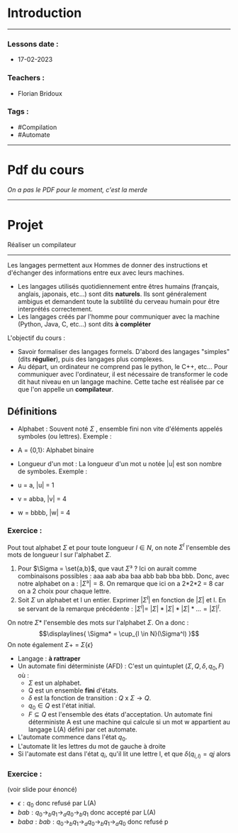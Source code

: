 # Introduction
---
### Lessons date :
- 17-02-2023

### Teachers :
- Florian Bridoux

### Tags :
- #Compilation 
- #Automate

---

# Pdf du cours
 *On a pas le PDF pour le moment, c'est la merde*

---

# Projet

Réaliser un compilateur

---

Les langages permettent aux Hommes de donner des instructions et d'échanger des informations entre eux avec leurs machines.
- Les langages utilisés quotidiennement entre êtres humains (français, anglais, japonais, etc...) sont dits **naturels**. Ils sont généralement ambigus et demandent toute la subtilité du cerveau humain pour être interprétés correctement.
- Les langages créés par l'homme pour communiquer avec la machine (Python, Java, C, etc...) sont dits **à compléter**

L'objectif du cours :
- Savoir formaliser des langages formels. D'abord des langages "simples" (dits **régulier**), puis des langages plus complexes.
- Au départ, un ordinateur ne comprend pas le python, le C++, etc... Pour communiquer avec l'ordinateur, il est nécessaire de transformer le code dit haut niveau en un langage machine. Cette tache est réalisée par ce que l'on appelle un **compilateur**.

## Définitions

- Alphabet : Souvent noté $\Sigma$ , ensemble fini non vite d'éléments appelés symboles (ou lettres).
Exemple :
- A = {0,1}: Alphabet binaire

- Longueur d'un mot : La longueur d'un mot u notée |u| est son nombre de symboles.
Exemple :
- u = a, |u| = 1
- v = abba, |v| = 4
- w = bbbb, |w| = 4

### Exercice :
Pout tout alphabet $\Sigma$ et pour toute longueur $l \in N$, on note $\Sigma^l$ l'ensemble des mots de longueur l sur l'alphabet $\Sigma$.

1. Pour $\Sigma = \set{a,b}$, que vaut $\Sigma³$ ?
 Ici on aurait comme combinaisons possibles : aaa aab aba baa abb bab bba bbb.
 Donc, avec notre alphabet on a : $|\Sigma³| = 8$.
 On remarque que ici on a 2\*2\*2 = 8 car on a 2 choix pour chaque lettre.
2. Soit $\Sigma$ un alphabet et l  un entier. Exprimer |$\Sigma^l$| en fonction de |$\Sigma$| et l. En se servant de la remarque précédente : |$\Sigma^l$|= $|\Sigma|*|\Sigma|*|\Sigma|*...=|\Sigma|^l$.

On notre $\Sigma*$ l'ensemble des mots sur l'alphabet $\Sigma$. On a donc :
$$\displaylines{
	\Sigma* = \cup_{l \in N}(\Sigma^l)
}$$
On note également $\Sigma+$ = $\Sigma$\{$\epsilon$} 



- Langage : **à rattraper**
- Un automate fini déterministe (AFD) : C'est un quintuplet ($\Sigma,Q,\delta,q_0,F$) où :
	- $\Sigma$ est un alphabet.
	- Q est un ensemble **fini** d'états.
	- $\delta$ est la fonction de transition : $Q$ x $\Sigma \rightarrow Q$. 
	- $q_{0}\in Q$ est l'état initial.
	- $F \subseteq Q$ est l'ensemble des états d'acceptation. 
Un automate fini déterministe A est une machine qui calcule si un mot w appartient au langage L(A) défini par cet automate.
- L'automate commence dans l'état $q_0$.
- L'automate lit les lettres du mot de gauche à droite
- Si l'automate est dans l'état $q_i$, qu'il lit une lettre l, et que $\delta(q_{i,l)}= qj$ alors

### Exercice :
(voir slide pour énoncé)
- $\epsilon : q_{0}$ donc refusé par L(A)
- $bab : q_{0}\rightarrow_b q_{1} \rightarrow_a q_{0}\rightarrow_b q_1$ donc accepté par L(A)
- $baba : bab : q_{0}\rightarrow_b q_{1} \rightarrow_a q_{0}\rightarrow_b q_{1}\rightarrow_{a}q_0$ donc refusé p